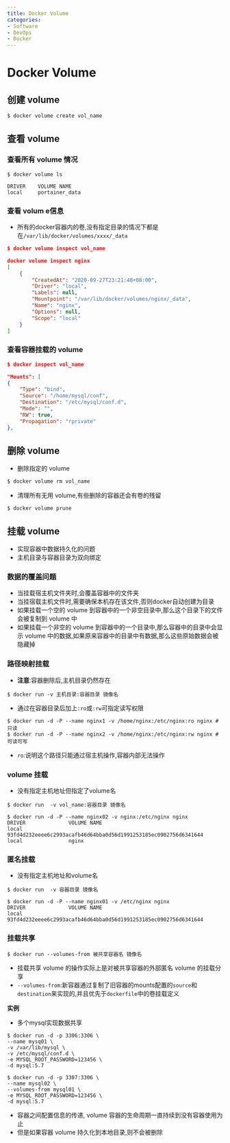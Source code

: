 ```yaml
---
title: Docker Volume
categories:
- Software
- DevOps
- Docker
---
```

# Docker Volume

## 创建 volume

```shell
$ docker volume create vol_name
```

## 查看 volume

### 查看所有 volume 情况

```shell
$ docker volume ls

DRIVER    VOLUME NAME
local     portainer_data
```

### 查看 volum e信息

- 所有的docker容器内的卷,没有指定目录的情况下都是在`/var/lib/docker/volumes/xxxx/_data`

```json
$ docker volume inspect vol_name

docker volume inspect nginx
[
    {
        "CreatedAt": "2020-09-27T23:21:48+08:00",
        "Driver": "local",
        "Labels": null,
        "Mountpoint": "/var/lib/docker/volumes/nginx/_data",
        "Name": "nginx",
        "Options": null,
        "Scope": "local"
    }
]
```

### 查看容器挂载的 volume 

```json
$ docker inspect vol_name

"Mounts": [
{
    "Type": "bind",
    "Source": "/home/mysql/conf",
    "Destination": "/etc/mysql/conf.d",
    "Mode": "",
    "RW": true,
    "Propagation": "rprivate"
},
```

## 删除 volume 

- 删除指定的 volume

```bash
$ docker volume rm vol_name
```

- 清理所有无用 volume,有些删除的容器还会有卷的残留

```shell
$ docker volume prune
```

## 挂载 volume 

- 实现容器中数据持久化的问题
- 主机目录与容器目录为双向绑定

### 数据的覆盖问题

- 当挂载宿主机文件夹时,会覆盖容器中的文件夹
- 当挂宿载主机文件时,需要确保本机存在该文件,否则docker自动创建为目录
- 如果挂载一个空的 volume 到容器中的一个非空目录中,那么这个目录下的文件会被复制到 volume 中
- 如果挂载一个非空的 volume 到容器中的一个目录中,那么容器中的目录中会显示 volume 中的数据,如果原来容器中的目录中有数据,那么这些原始数据会被隐藏掉

### 路径映射挂载

- **注意**:容器删除后,主机目录仍然存在

```shell
$ docker run -v 主机目录:容器目录 镜像名
```

- 通过在容器目录后加上`:ro`或`:rw`可指定读写权限

```shell
$ docker run -d -P --name nginx1 -v /home/nginx:/etc/nginx:ro nginx # 只读
$ docker run -d -P --name nginx2 -v /home/nginx:/etc/nginx:rw nginx # 可读可写
```

- `ro`:说明这个路径只能通过宿主机操作,容器内部无法操作

###  volume 挂载

- 没有指定主机地址但指定了volume名

```shell
$ docker run  -v vol_name:容器目录 镜像名

$ docker run -d -P --name nginx02 -v nginx:/etc/nginx nginx
DRIVER              VOLUME NAME
local               93fd4d232eeee6c2993acafb46d64bba0d56d1991253185ec0902756d6341644
local               nginx
```

### 匿名挂载

- 没有指定主机地址和volume名

```shell
$ docker run  -v 容器目录 镜像名

$ docker run -d -P --name nginx01 -v /etc/nginx nginx
DRIVER              VOLUME NAME
local               93fd4d232eeee6c2993acafb46d64bba0d56d1991253185ec0902756d6341644
```

### 挂载共享

```shell
$ docker run --volumes-from 被共享容器名 镜像名
```

- 挂载共享 volume 的操作实际上是对被共享容器的外部匿名 volume 的挂载分享
- `--volumes-from`:新容器通过复制了旧容器的mounts配置的`source`和`destination`来实现的,并且优先于`dockerfile`中的卷挂载定义

**实例**

- 多个mysql实现数据共享

```shell
$ docker run -d -p 3306:3306 \
--name mysq01 \
-v /var/lib/mysql \
-v /etc/mysql/conf.d \
-e MYSQL_ROOT_PASSWORD=123456 \
-d mysql:5.7

$ docker run -d -p 3307:3306 \
--name mysql02 \
--volumes-from mysql01 \
-e MYSQL_ROOT_PASSWORD=123456 \
-d mysql:5.7
```

- 容器之间配置信息的传递, volume 容器的生命周期一直持续到没有容器使用为止
- 但是如果容器 volume 持久化到本地目录,则不会被删除

